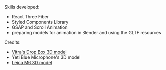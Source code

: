 Skills developed: 
- React Three Fiber
- Styled Components Library
- GSAP and Scroll Animation
- preparing models for animation in Blender and using the GLTF resources

Credits: 
- [Vitra's Drop Box 3D model]([url](https://sketchfab.com/3d-models/vitra-toolbox-0010ec2e99114c4cbb81475701501a03)) 
- Yeti Blue Microphone's 3D model
- [Leica M6 3D model]([url](https://sketchfab.com/3d-models/leica-m6-8bba2917f2634e91ab04b92ff20baa4b)https://sketchfab.com/3d-models/leica-m6-8bba2917f2634e91ab04b92ff20baa4b)
